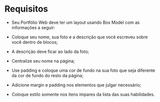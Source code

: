 # Requisitos

* Seu Portfólio Web deve ter um layout usando Box Model com as informações a seguir:

* Coloque seu nome, sua foto e a descrição que você escreveu sobre você dentro de blocos;

* A descrição deve ficar ao lado da foto;

* Centralize seu nome na página;

* Use padding e coloque uma cor de fundo na sua foto que seja diferente da cor de fundo do resto da página;

* Adicione margin e padding nos elementos que julgar necessário;

* Coloque estilo somente nos itens ímpares da lista das suas habilidades.